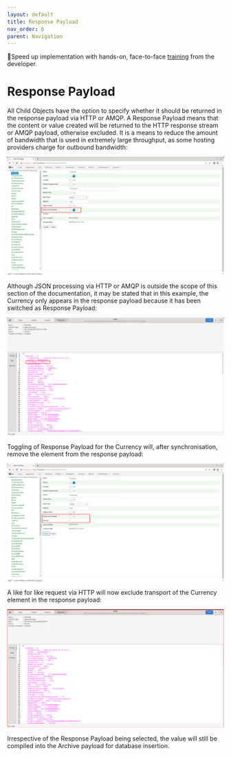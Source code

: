 ```yaml
---
layout: default
title: Response Payload
nav_order: 6
parent: Navigation
---
```


🚀Speed up implementation with hands-on, face-to-face [training](https://www.jube.io/training) from the developer.

# Response Payload

All Child Objects have the option to specify whether it should be returned in the response payload via HTTP or AMQP.  A Response Payload means that the content or value created will be returned to the HTTP response stream or AMQP payload,  otherwise excluded.  It is a means to reduce the amount of bandwidth that is used in extremely large throughput, as some hosting providers charge for outbound bandwidth:

![Image](ExampleOfResponsePayloadInRequestXPath.png)

Although JSON processing via HTTP or AMQP is outside the scope of this section of the documentation,  it may be stated that in this example,  the Currency only appears in the response payload because it has been switched as Response Payload:

![Image](CurrencyInResponsePayload.png)

Toggling of Response Payload for the Currency will, after synchronisation, remove the element from the response payload:

![Image](ToggleOffResponsePayload.png)

A like for like request via HTTP will now exclude transport of the Currency element in the response payload:

![Image](MissingCurrency.png)

Irrespective of the Response Payload being selected,  the value will still be compiled into the Archive payload for database insertion.